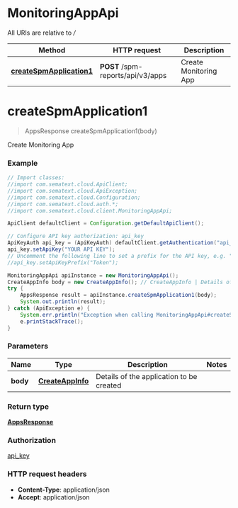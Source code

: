 # MonitoringAppApi

All URIs are relative to */*

| Method                                                                 | HTTP request                      | Description           |
| ---------------------------------------------------------------------- | --------------------------------- | --------------------- |
| [**createSpmApplication1**](MonitoringAppApi.md#createSpmApplication1) | **POST** /spm-reports/api/v3/apps | Create Monitoring App |

<a name="createSpmApplication1"></a>
# **createSpmApplication1**
> AppsResponse createSpmApplication1(body)

Create Monitoring App

### Example
```java
// Import classes:
//import com.sematext.cloud.ApiClient;
//import com.sematext.cloud.ApiException;
//import com.sematext.cloud.Configuration;
//import com.sematext.cloud.auth.*;
//import com.sematext.cloud.client.MonitoringAppApi;

ApiClient defaultClient = Configuration.getDefaultApiClient();

// Configure API key authorization: api_key
ApiKeyAuth api_key = (ApiKeyAuth) defaultClient.getAuthentication("api_key");
api_key.setApiKey("YOUR API KEY");
// Uncomment the following line to set a prefix for the API key, e.g. "Token" (defaults to null)
//api_key.setApiKeyPrefix("Token");

MonitoringAppApi apiInstance = new MonitoringAppApi();
CreateAppInfo body = new CreateAppInfo(); // CreateAppInfo | Details of the application to be created
try {
    AppsResponse result = apiInstance.createSpmApplication1(body);
    System.out.println(result);
} catch (ApiException e) {
    System.err.println("Exception when calling MonitoringAppApi#createSpmApplication1");
    e.printStackTrace();
}
```

### Parameters

| Name     | Type                                  | Description                              | Notes |
| -------- | ------------------------------------- | ---------------------------------------- | ----- |
| **body** | [**CreateAppInfo**](CreateAppInfo.md) | Details of the application to be created |

### Return type

[**AppsResponse**](AppsResponse.md)

### Authorization

[api_key](../README.md#api_key)

### HTTP request headers

 - **Content-Type**: application/json
 - **Accept**: application/json
